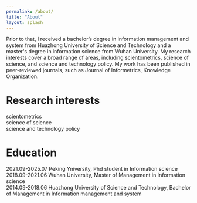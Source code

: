 ```yaml
---
permalink: /about/
title: "About"
layout: splash
---
```


Prior to that, I received a bachelor’s degree in information management and system from Huazhong University of Science and Technology and a master's degree in information science from Wuhan University. My research interests cover a broad range of areas, including scientometrics, science of science, and science and technology policy. My work has been published in peer-reviewed journals, such as Journal of Informetrics, Knowledge Organization.

# Research interests
scientometrics   
science of science   
science and technology policy   

# Education
2021.09-2025.07 Peking Yniversity, Phd student in Information science   
2018.09-2021.06 Wuhan University, Master of Management in Information science   
2014.09-2018.06 Huazhong University of Science and Technology, Bachelor of Management in Information management and system   
